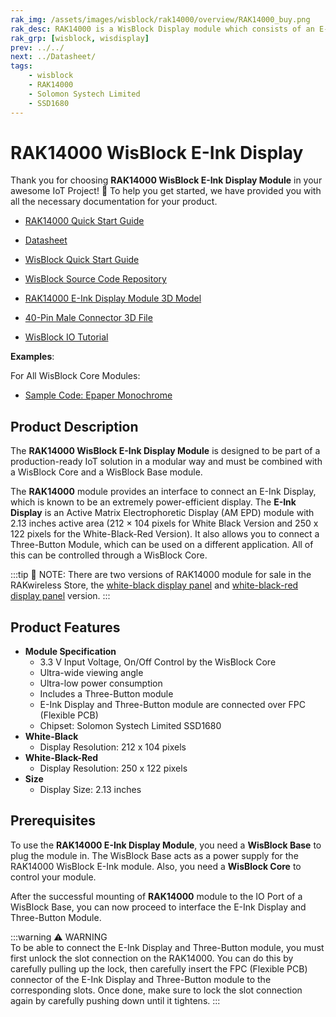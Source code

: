 ```yaml
---
rak_img: /assets/images/wisblock/rak14000/overview/RAK14000_buy.png
rak_desc: RAK14000 is a WisBlock Display module which consists of an E-Ink Display and Three-Button Module.
rak_grp: [wisblock, wisdisplay]
prev: ../../
next: ../Datasheet/
tags:
    - wisblock
    - RAK14000
    - Solomon Systech Limited
    - SSD1680
---
```


# RAK14000 WisBlock E-Ink Display

Thank you for choosing **RAK14000 WisBlock E-Ink Display Module** in your awesome IoT Project! 🎉 To help you get started, we have provided you with all the necessary documentation for your product.

* [RAK14000 Quick Start Guide](../Quickstart/)
* [Datasheet](../Datasheet/)
* <a href="../../Quickstart/" target="_blank">WisBlock Quick Start Guide</a>

* [WisBlock Source Code Repository](https://github.com/RAKWireless/WisBlock/)
* [RAK14000 E-Ink Display Module 3D Model](https://downloads.rakwireless.com/3D_File/WisBlock/3D_RAK14000.stp)
* [40-Pin Male Connector 3D File](https://downloads.rakwireless.com/3D_File/Accessory/WisConnector/M40S1003K6M.stp)
* [WisBlock IO Tutorial](/Knowledge-Hub/Learn/WisBlock-IO-Tutorial/)

**Examples**: 

For All WisBlock Core Modules:

* [Sample Code: Epaper Monochrome](https://github.com/RAKWireless/WisBlock/tree/master/examples/common/IO/RAK14000-Epaper-Monochrome)



## Product Description

The **RAK14000 WisBlock E-Ink Display Module** is designed to be part of a production-ready IoT solution in a modular way and must be combined with a WisBlock Core and a WisBlock Base module.

The **RAK14000** module provides an interface to connect an E-Ink Display, which is known to be an extremely power-efficient display. The **E-Ink Display** is an Active Matrix Electrophoretic Display (AM EPD) module with 2.13&nbsp;inches active area (212 × 104 pixels for White Black Version and 250 x 122 pixels for the White-Black-Red Version). It also allows you to connect a Three-Button Module, which can be used on a different application. All of this can be controlled through a WisBlock Core. 

:::tip 📝 NOTE:
There are two versions of RAK14000 module for sale in the RAKwireless Store, the [white-black display panel](https://store.rakwireless.com/products/wisblock-epd-module-rak14000?variant=39534109655238) and [white-black-red display panel](https://store.rakwireless.com/products/wisblock-epd-module-rak14000?variant=39534109688006) version.
:::

## Product Features  

* **Module Specification**
    * 3.3&nbsp;V Input Voltage, On/Off Control by the WisBlock Core
    * Ultra-wide viewing angle
    * Ultra-low power consumption
    * Includes a Three-Button module
    * E-Ink Display and Three-Button module are connected over FPC (Flexible PCB)
    * Chipset: Solomon Systech Limited SSD1680
* **White-Black**
    * Display Resolution: 212 x 104 pixels
* **White-Black-Red**
    * Display Resolution: 250 x 122 pixels
* **Size**
    * Display Size: 2.13 inches

## Prerequisites  

To use the **RAK14000 E-Ink Display Module**, you need a **WisBlock Base** to plug the module in. The WisBlock Base acts as a power supply for the RAK14000 WisBlock E-Ink module. Also, you need a **WisBlock Core** to control your module. 

After the successful mounting of **RAK14000** module to the IO Port of a WisBlock Base, you can now proceed to interface the E-Ink Display and Three-Button Module.  


:::warning ⚠️ WARNING    
To be able to connect the E-Ink Display and Three-Button module, you must first unlock the slot connection on the RAK14000. You can do this by carefully pulling up the lock, then carefully insert the FPC (Flexible PCB) connector of the E-Ink Display and Three-Button module to the corresponding slots. Once done, make sure to lock the slot connection again by carefully pushing down until it tightens.
:::